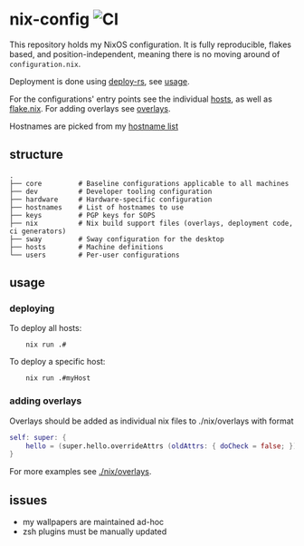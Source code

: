 # nix-config ![CI](https://github.com/lovesegfault/nix-config/workflows/CI/badge.svg)

This repository holds my NixOS configuration. It is fully reproducible, flakes
based, and position-independent, meaning there is no moving around of
`configuration.nix`.

Deployment is done using [deploy-rs], see [usage](#usage).

For the configurations' entry points see the individual [hosts], as well as
[flake.nix]. For adding overlays see [overlays](#overlays).

Hostnames are picked from my [hostname list](hostnames)

## structure

```
.
├── core         # Baseline configurations applicable to all machines
├── dev          # Developer tooling configuration
├── hardware     # Hardware-specific configuration
├── hostnames    # List of hostnames to use
├── keys         # PGP keys for SOPS
├── nix          # Nix build support files (overlays, deployment code, ci generators)
├── sway         # Sway configuration for the desktop
├── hosts        # Machine definitions
└── users        # Per-user configurations
```

## usage

### deploying
To deploy all hosts:
```
    nix run .#
```
To deploy a specific host:
```
    nix run .#myHost
```

### adding overlays

Overlays should be added as individual nix files to ./nix/overlays with format

```nix
self: super: {
    hello = (super.hello.overrideAttrs (oldAttrs: { doCheck = false; }));
}
```

For more examples see [./nix/overlays][overlays].

## issues

* my wallpapers are maintained ad-hoc
* zsh plugins must be manually updated

[deploy-rs]: https://github.com/serokell/deploy-rs
[hosts]: https://github.com/lovesegfault/nix-config/blob/master/hosts
[flake.nix]: https://github.com/lovesegfault/nix-config/blob/master/flake.nix
[hostnames]: https://gist.github.com/2a059213162c190f125c16a8d4463043
[overlays]: https://github.com/lovesegfault/nix-config/blob/master/nix/overlays
